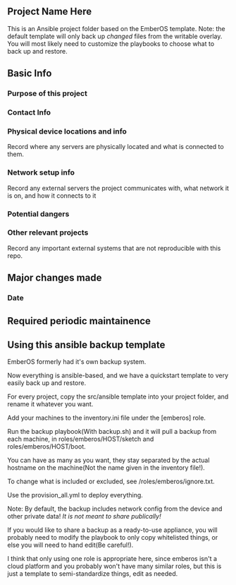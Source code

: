 ## Project Name Here

This is an Ansible project folder based on the EmberOS template.  Note: the default template will only
back up *changed* files from the writable overlay.  You will most likely need to customize the playbooks to choose what to back up and restore.





## Basic Info

### Purpose of this project

### Contact Info

### Physical device locations and info
Record where any servers are physically located and what is connected to them.

### Network setup info
Record any external servers the project communicates with, what network it is on, and how it connects to it

### Potential dangers

### Other relevant projects
Record any important external systems that are not reproducible with this repo.



## Major changes made

### Date

## Required periodic maintainence










## Using this ansible backup template

EmberOS formerly had it's own backup system.

Now everything is ansible-based, and we have a quickstart template to very easily back up and restore. 

For every project, copy the src/ansible template into your project folder, and rename it whatever you want.

Add your machines to the inventory.ini file under the \[emberos\] role.

Run the backup playbook(With backup.sh) and it will pull a backup from each machine, in roles/emberos/HOST/sketch and roles/emberos/HOST/boot.

You can have as many as you want, they stay separated by the actual hostname on the machine(Not the name given in the inventory file!).

To change what is included or excluded, see /roles/emberos/ignore.txt.

Use the provision_all.yml to deploy everything.  


Note: By default, the backup includes network config from the device and other private data! *It is not meant to share publically!*

If you would like to share a backup as a ready-to-use appliance, you will probably need to modify the playbook to only copy whitelisted things,
or else you will need to hand edit(Be careful!).


I think that only using one role is appropriate here, since emberos isn't a cloud platform and you probably won't have many similar roles,
but this is just a template to semi-standardize things, edit as needed.
